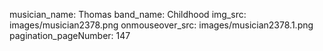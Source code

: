 musician_name: Thomas
band_name: Childhood
img_src: images/musician2378.png
onmouseover_src: images/musician2378.1.png
pagination_pageNumber: 147